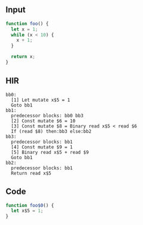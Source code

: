 
## Input

```javascript
function foo() {
  let x = 1;
  while (x < 10) {
    x + 1;
  }

  return x;
}

```

## HIR

```
bb0:
  [1] Let mutate x$5 = 1
  Goto bb1
bb1:
  predecessor blocks: bb0 bb3
  [2] Const mutate $6 = 10
  [3] Const mutate $8 = Binary read x$5 < read $6
  If (read $8) then:bb3 else:bb2
bb3:
  predecessor blocks: bb1
  [4] Const mutate $9 = 1
  [5] Binary read x$5 + read $9
  Goto bb1
bb2:
  predecessor blocks: bb1
  Return read x$5
```

## Code

```javascript
function foo$0() {
  let x$5 = 1;
}

```
      